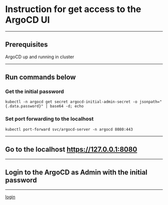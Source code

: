 # Instruction for get access to the ArgoCD UI
---
## Prerequisites

ArgoCD up and running in cluster

---

## Run commands below

### Get the initial password  

    kubectl -n argocd get secret argocd-initial-admin-secret -o jsonpath="{.data.password}" | base64 -d; echo

### Set port forwarding to the localhost

    kubectl port-forward svc/argocd-server -n argocd 8080:443

---

## Go to the localhost https://127.0.0.1:8080

---
## Login to the ArgoCD as Admin with the initial password

---

[login](data/argoLogin.gif)